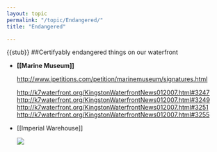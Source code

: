 ```yaml
---
layout: topic
permalink: "/topic/Endangered/"
title: "Endangered"

---
```


{{stub}}
##Certifyably endangered things on our waterfront

<ul>
<li><strong>[[Marine Museum]]</strong>

  http://www.ipetitions.com/petition/marinemuseum/signatures.html

  http://k7waterfront.org/KingstonWaterfrontNews012007.html#3247
  http://k7waterfront.org/KingstonWaterfrontNews012007.html#3249
  http://k7waterfront.org/KingstonWaterfrontNews012007.html#3251
  http://k7waterfront.org/KingstonWaterfrontNews012007.html#3255


<li>[[Imperial Warehouse]]
<p><img src="http://k7waterfront.org/Topic/Images/ImperialWarehouse01.jpg">
</ul>


